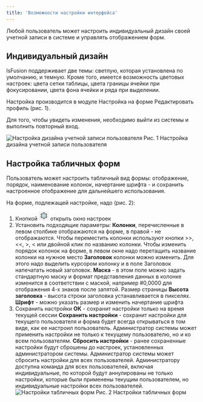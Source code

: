 ```yaml
---
title: 'Возможности настройки интерфейса'
---
```


Любой пользователь может настроить индивидуальный дизайн своей учетной записи в системе и управлять отображением форм. 

## Индивидуальный дизайн
lsFusion поддерживает две темы: светлую, которая установлена по умолчанию, и темную. Кроме того, имеется возможность цветовых настроек: цвета сетки таблицы, цвета границы ячейки при фокусировании, цвета фона ячейки и ряда при выделении.

Настройка производится в модуле Настройка на форме Редактировать профиль (рис. 1).

Для того, чтобы увидеть изменения, необходимо выйти из системы и выполнить повторный вход.

![Настройка дизайна учетной записи пользователя](img/interface_set1.png)
Рис. 1 Настройка дизайна учетной записи пользователя

## Настройка табличных форм
Пользователь может настроить табличный вид формы:  отображение, порядок, наименование колонок, начертание шрифта - и сохранить настроенное отображение для дальнейшего использования.

На форме, подлежащей настройке, надо (рис. 2):
1. Кнопкой ![](../img/ico_set_grid.png) открыть окно настроек 
2. Установить подходящие параметры:
   **Колонки**, перечисленные в левом столбике отображаются на форме, в правой - не отображаются. Чтобы переместить колонки используют кнопки >>, \<\<, >, \< или двойной клик по названию колонки. Чтобы изменить  порядок колонок на форме, в левом окне надо перетащить название колонки на нужное место
   **Заголовок** колонки можно изменить. Для этого надо выделить курсором колонку и в поле Заголовок напечатать новый заголовок.
   **Маска** - в этом поле можно задать стандартную маску и формат представления данных в колонке изменится в соответствии с маской, например #0,0000 для отображения 4-х знаков после запятой.
   Размер страницы
   **Высота заголовка** - высота строки заголовка устанавливается в пикселях.
   **Шрифт** - можно указать размер и изменить начертание шрифта
3. Сохранить настройки
   **ОК** - сохранит настройки только на время текущей сессии
   **Сохранить настройки** - сохранит настройки для текущего пользователя и форма будет всегда открываться в том виде, как ее настроил пользователь. Администратор системы может применить настройки не только к текущему пользователю, но и ко всем пользователям.
   **Сбросить настройки** - ранее сохраненные настройки будут сброшены до настроек, установленных администратором системы. Администратор системы может сбросить настройки для всех пользователей. Администратору доступна команда для всех пользователей, включая индивидуальные, по которой будут аннулированы не только настройки, которые были применены текущим пользователем, но индивидуальные настройки всех пользователей.
![Настройки табличных форм](img/interface_set2.png)
Рис. 2 Настройки табличных форм




